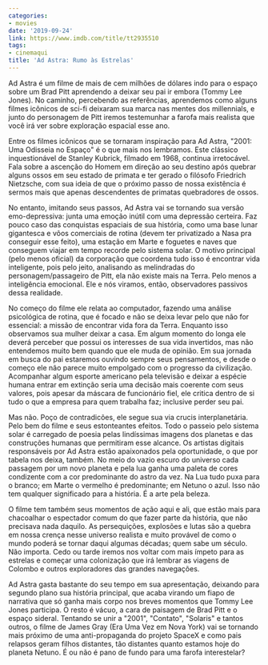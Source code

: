 ```yaml
---
categories:
- movies
date: '2019-09-24'
link: https://www.imdb.com/title/tt2935510
tags:
- cinemaqui
title: 'Ad Astra: Rumo às Estrelas'
---
```


Ad Astra é um filme de mais de cem milhões de dólares indo para o espaço sobre um Brad Pitt aprendendo a deixar seu pai ir embora (Tommy Lee Jones). No caminho, percebendo as referências, aprendemos como alguns filmes icônicos de sci-fi deixaram sua marca nas mentes dos millennials, e junto do personagem de Pitt iremos testemunhar a farofa mais realista que você irá ver sobre exploração espacial esse ano.

Entre os filmes icônicos que se tornaram inspiração para Ad Astra, "2001: Uma Odisseia no Espaço" é o que mais nos lembramos. Este clássico inquestionável de Stanley Kubrick, filmado em 1968, continua irretocável. Fala sobre a ascenção do Homem em direção ao seu destino após quebrar alguns ossos em seu estado de primata e ter gerado o filósofo Friedrich Nietzsche, com sua ideia de que o próximo passo de nossa existência é sermos mais que apenas descendentes de primatas quebradores de ossos.

No entanto, imitando seus passos, Ad Astra vai se tornando sua versão emo-depressiva: junta uma emoção inútil com uma depressão certeira. Faz pouco caso das conquistas espaciais de sua história, como uma base lunar gigantesca e vôos comerciais de rotina (devem ter privatizado a Nasa pra conseguir esse feito), uma estação em Marte e foguetes e naves que conseguem viajar em tempo recorde pelo sistema solar. O motivo principal (pelo menos oficial) da corporação que coordena tudo isso é encontrar vida inteligente, pois pelo jeito, analisando as melindradas do personagem/passageiro de Pitt, ela não existe mais na Terra. Pelo menos a inteligência emocional. Ele e nós viramos, então, observadores passivos dessa realidade.

No começo do filme ele relata ao computador, fazendo uma análise psicológica de rotina, que é focado e não se deixa levar pelo que não for essencial: a missão de encontrar vida fora da Terra. Enquanto isso observamos sua mulher deixar a casa. Em algum momento do longa ele deverá perceber que possui os interesses de sua vida invertidos, mas não entendemos muito bem quando que ele muda de opinião. Em sua jornada em busca do pai estaremos ouvindo sempre seus pensamentos, e desde o começo ele não parece muito empolgado com o progresso da civilização. Acompanhar algum esporte americano pela televisão e deixar a espécie humana entrar em extinção seria uma decisão mais coerente com seus valores, pois apesar da máscara de funcionário fiel, ele critica dentro de si tudo o que a empresa para quem trabalha faz; inclusive perder seu pai.

Mas não. Poço de contradicões, ele segue sua via crucis interplanetária. Pelo bem do filme e seus estonteantes efeitos. Todo o passeio pelo sistema solar é carregado de poesia pelas lindíssimas imagens dos planetas e das construções humanas que permitiram esse alcance. Os artistas digitais responsáveis por Ad Astra estão apaixonados pela oportunidade, o que por tabela nos deixa, também. No meio do vazio escuro do universo cada passagem por um novo planeta e pela lua ganha uma paleta de cores condizente com a cor predominante do astro da vez. Na Lua tudo puxa para o branco; em Marte o vermelho é predominante; em Netuno o azul. Isso não tem qualquer significado para a história. É a arte pela beleza.

O filme tem também seus momentos de ação aqui e ali, que estão mais para chacoalhar o espectador comum do que fazer parte da história, que não precisava nada daquilo. As persequições, explosões e lutas são a quebra em nossa crença nesse universo realista e muito provável de como o mundo poderá se tornar daqui algumas décadas; quem sabe um século. Não importa. Cedo ou tarde iremos nos voltar com mais ímpeto para as estrelas e começar uma colonização que irá lembrar as viagens de Colombo e outros exploradores das grandes navegações.

Ad Astra gasta bastante do seu tempo em sua apresentação, deixando para segundo plano sua história principal, que acaba virando um fiapo de narrativa que só ganha mais corpo nos breves momentos que Tommy Lee Jones participa. O resto é vácuo, a cara de paisagem de Brad Pitt e o espaço sideral. Tentando se unir a "2001", "Contato", "Solaris" e tantos outros, o filme de James Gray (Era Uma Vez em Nova York) vai se tornando mais próximo de uma anti-propaganda do projeto SpaceX e como pais relapsos geram filhos distantes, tão distantes quanto estamos hoje do planeta Netuno. É ou não é pano de fundo para uma farofa interestelar?